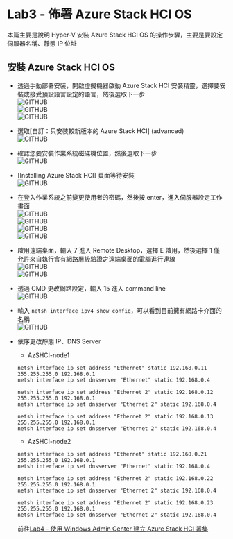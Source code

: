 # Lab3 - 佈署 Azure Stack HCI OS

本篇主要是說明 Hyper-V 安裝 Azure Stack HCI OS 的操作步驟，主要是要設定伺服器名稱、靜態 IP 位址<br>

## 安裝 Azure Stack HCI OS

- 透過手動部署安裝，開啟虛擬機器啟動 Azure Stack HCI 安裝精靈，選擇要安裝或接受預設語言設定的語言，然後選取下一步<br>
![GITHUB](https://github.com/BrianHsing/Azure-Stack-HCI/blob/main/image/azshci1.png "azshci1")<br>
![GITHUB](https://github.com/BrianHsing/Azure-Stack-HCI/blob/main/image/azshci2.png "azshci2")<br>
![GITHUB](https://github.com/BrianHsing/Azure-Stack-HCI/blob/main/image/azshci3.png "azshci3")<br>
- 選取[自訂：只安裝較新版本的 Azure Stack HCI] (advanced)<br>
![GITHUB](https://github.com/BrianHsing/Azure-Stack-HCI/blob/main/image/azshci4.png "azshci4")<br>
- 確認您要安裝作業系統磁碟機位置，然後選取下一步<br>
![GITHUB](https://github.com/BrianHsing/Azure-Stack-HCI/blob/main/image/azshci5.png "azshci5")<br>
- [Installing Azure Stack HCI] 頁面等待安裝<br>
![GITHUB](https://github.com/BrianHsing/Azure-Stack-HCI/blob/main/image/azshci6.png "azshci6")<br>
- 在登入作業系統之前變更使用者的密碼，然後按 enter，進入伺服器設定工作畫面<br>
![GITHUB](https://github.com/BrianHsing/Azure-Stack-HCI/blob/main/image/azshci7.png "azshci7")<br>
![GITHUB](https://github.com/BrianHsing/Azure-Stack-HCI/blob/main/image/azshci8.png "azshci8")<br>
![GITHUB](https://github.com/BrianHsing/Azure-Stack-HCI/blob/main/image/azshci9.png "azshci9")<br>
![GITHUB](https://github.com/BrianHsing/Azure-Stack-HCI/blob/main/image/azshci10.png "azshci10")<br>
- 啟用遠端桌面，輸入 7 進入 Remote Desktop，選擇 E 啟用，然後選擇 1 僅允許來自執行含有網路層級驗證之遠端桌面的電腦進行連線<br>
![GITHUB](https://github.com/BrianHsing/Azure-Stack-HCI/blob/main/image/azshci13.png "azshci13")<br>
![GITHUB](https://github.com/BrianHsing/Azure-Stack-HCI/blob/main/image/azshci14.png "azshci14")<br>
- 透過 CMD 更改網路設定，輸入 15 進入 command line<br>
![GITHUB](https://github.com/BrianHsing/Azure-Stack-HCI/blob/main/image/azshci15.png "azshci15")<br>
- 輸入 `netsh interface ipv4 show config`，可以看到目前擁有網路卡介面的名稱<br>
![GITHUB](https://github.com/BrianHsing/Azure-Stack-HCI/blob/main/image/azshci16.png "azshci16")<br>
- 依序更改靜態 IP、DNS Server<br>
  - AzSHCI-node1<br>
  ````
  netsh interface ip set address "Ethernet" static 192.168.0.11 255.255.255.0 192.168.0.1
  netsh interface ip set dnsserver "Ethernet" static 192.168.0.4

  netsh interface ip set address "Ethernet 2" static 192.168.0.12 255.255.255.0 192.168.0.1
  netsh interface ip set dnsserver "Ethernet 2" static 192.168.0.4

  netsh interface ip set address "Ethernet 2" static 192.168.0.13 255.255.255.0 192.168.0.1
  netsh interface ip set dnsserver "Ethernet 2" static 192.168.0.4
  ````
  - AzSHCI-node2<br>
  ````
  netsh interface ip set address "Ethernet" static 192.168.0.21 255.255.255.0 192.168.0.1
  netsh interface ip set dnsserver "Ethernet" static 192.168.0.4

  netsh interface ip set address "Ethernet 2" static 192.168.0.22 255.255.255.0 192.168.0.1
  netsh interface ip set dnsserver "Ethernet 2" static 192.168.0.4

  netsh interface ip set address "Ethernet 2" static 192.168.0.23 255.255.255.0 192.168.0.1
  netsh interface ip set dnsserver "Ethernet 2" static 192.168.0.4
  ````

  前往[Lab4 - 使用 Windows Admin Center 建立 Azure Stack HCI 叢集](https://github.com/BrianHsing/Azure-Stack-HCI/blob/main/lab3.md)<br>